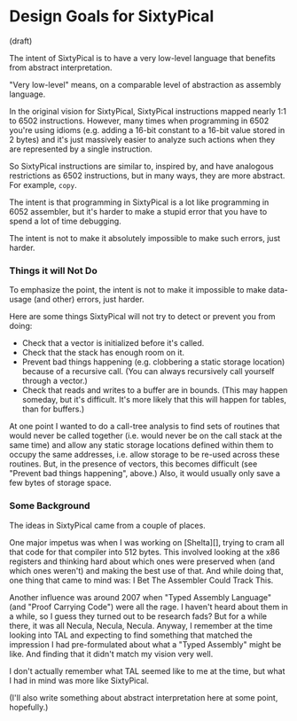 Design Goals for SixtyPical
===========================

(draft)

The intent of SixtyPical is to have a very low-level language that
benefits from abstract interpretation.

"Very low-level" means, on a comparable level of abstraction as
assembly language.

In the original vision for SixtyPical, SixtyPical instructions mapped
nearly 1:1 to 6502 instructions.  However, many times when programming
in 6502 you're using idioms (e.g. adding a 16-bit constant to a 16-bit
value stored in 2 bytes) and it's just massively easier to analyze such
actions when they are represented by a single instruction.

So SixtyPical instructions are similar to, inspired by, and have
analogous restrictions as 6502 instructions, but in many ways, they
are more abstract.  For example, `copy`.

The intent is that programming in SixtyPical is a lot like programming
in 6052 assembler, but it's harder to make a stupid error that you have
to spend a lot of time debugging.

The intent is not to make it absolutely impossible to make such errors,
just harder.

### Things it will Not Do ###

To emphasize the point, the intent is not to make it impossible to make
data-usage (and other) errors, just harder.

Here are some things SixtyPical will not try to detect or prevent you
from doing:

*   Check that a vector is initialized before it's called.
*   Check that the stack has enough room on it.
*   Prevent bad things happening (e.g. clobbering a static storage
    location) because of a recursive call.  (You can always recursively
    call yourself through a vector.)
*   Check that reads and writes to a buffer are in bounds.  (This may
    happen someday, but it's difficult.  It's more likely that this
    will happen for tables, than for buffers.)

At one point I wanted to do a call-tree analysis to find sets of
routines that would never be called together (i.e. would never be on
the call stack at the same time) and allow any static storage locations
defined within them to occupy the same addresses, i.e. allow storage
to be re-used across these routines.  But, in the presence of vectors,
this becomes difficult (see "Prevent bad things happening", above.)
Also, it would usually only save a few bytes of storage space.

### Some Background ###

The ideas in SixtyPical came from a couple of places.

One major impetus was when I was working on [Shelta][], trying to cram
all that code for that compiler into 512 bytes.  This involved looking
at the x86 registers and thinking hard about which ones were preserved
when (and which ones weren't) and making the best use of that.  And
while doing that, one thing that came to mind was: I Bet The Assembler
Could Track This.

Another influence was around 2007 when "Typed Assembly Language" (and
"Proof Carrying Code") were all the rage.  I haven't heard about them
in a while, so I guess they turned out to be research fads?  But for a
while there, it was all Necula, Necula, Necula.  Anyway, I remember at
the time looking into TAL and expecting to find something that matched
the impression I had pre-formulated about what a "Typed Assembly"
might be like.  And finding that it didn't match my vision very well.

I don't actually remember what TAL seemed like to me at the time, but
what I had in mind was more like SixtyPical.

(I'll also write something about abstract interpretation here at some
point, hopefully.)
